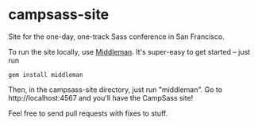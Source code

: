 campsass-site
=============

Site for the one-day, one-track Sass conference in San Francisco.

To run the site locally, use [Middleman](http://middlemanapp.com/). It's super-easy to get started – just run

    gem install middleman

Then, in the campsass-site directory, just run "middleman". Go to http://localhost:4567 and you'll have the CampSass site!

Feel free to send pull requests with fixes to stuff.
